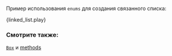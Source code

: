 Пример использования `enums` для создания связанного списка:

{linked_list.play}

### Смотрите также:

[`Box`][box] и [methods][methods]

[box]: ../../std/box.html
[methods]: ../../fn/methods.html
